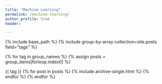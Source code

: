 ```yaml
---
title: "Machine Learning"
permalink: /machine-learning/
author_profile: true
header:

---
```

{% include base_path %} {% include group-by-array collection=site.posts field="tags" %}

{% for tag in group_names %} {% assign posts = group_items[forloop.index0] %}

{{ tag }}
{% for post in posts %} {% include archive-single.html %} {% endfor %} {% endfor %}
